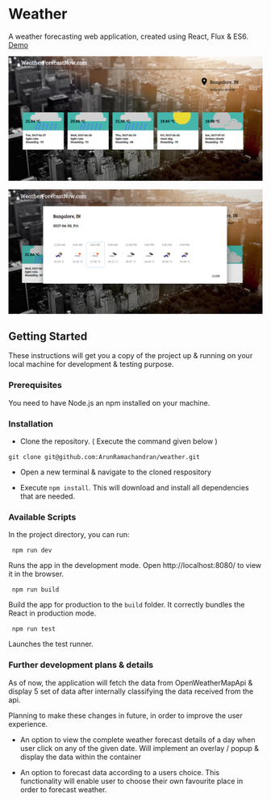 # Weather

A weather forecasting web application, created using React, Flux & ES6. [Demo](http://weatherforecastnow.com/)

![alt text](https://github.com/ArunRamachandran/weather/blob/master/app/images/Screenshot.png)

![alt text](https://github.com/ArunRamachandran/weather/blob/master/app/images/Screenshot2.png)

## Getting Started

These instructions will get you a copy of the project up & running on your local machine for development & testing purpose. 

### Prerequisites

You need to have Node.js an npm installed on your machine.

### Installation

* Clone the repository. ( Execute the command given below )

```
git clone git@github.com:ArunRamachandran/weather.git
```
* Open a new terminal & navigate to the cloned respository

* Execute ```npm install```. This will download and install all dependencies that are needed.

### Available Scripts

In the project directory, you can run: 

```
 npm run dev
```
Runs the app in the development mode.
Open http://localhost:8080/ to view it in the browser.

```
 npm run build 
```
Build the app for production to the `build` folder.
It correctly bundles the React in production mode.

```
 npm run test 
```
Launches the test runner.

### Further development plans & details

As of now, the application will fetch the data from OpenWeatherMapApi & display 5 set of data after internally classifying the data received from the api.

Planning to make these changes in future, in order to improve the user experience.

* An option to view the complete weather forecast details of a day when user click on any of the given date. Will implement an overlay / popup & display the data within the container

* An option to forecast data according to a users choice. This functionality will enable user to choose their own favourite place in order to forecast weather.

